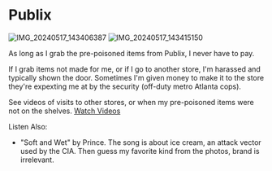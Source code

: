 # Publix
![IMG_20240517_143406387](https://github.com/TAGIsNoGame/TAG/assets/159488374/8269f8b4-7b58-439c-b085-082c7c043a00)
![IMG_20240517_143415150](https://github.com/TAGIsNoGame/TAG/assets/159488374/6cdfa1c7-635d-4d3b-a06f-574946ba8b2d)

As long as I grab the pre-poisoned items from Publix, I never have to pay. 

If I grab items not made for me, or if I go to another store, I'm harassed and typically shown the door. Sometimes I'm given money to make it to the store they're expexting me at by the security (off-duty metro Atlanta cops).

See videos of visits to other stores, or when my pre-poisoned items were not on the shelves. [Watch Videos](https://mega.nz/folder/BPsHlQSa#FhVTzNaVqmQlzaz7376ebg)

Listen Also:
* "Soft and Wet" by Prince. The song is about ice cream, an attack vector used by the CIA. Then guess my favorite kind from the photos, brand is irrelevant.
